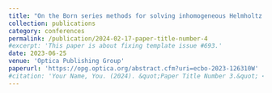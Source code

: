 ```yaml
---
title: "On the Born series methods for solving inhomogeneous Helmholtz equation in biomedical photoacoustics"
collection: publications
category: conferences
permalink: /publication/2024-02-17-paper-title-number-4
#excerpt: 'This paper is about fixing template issue #693.'
date: 2023-06-25
venue: 'Optica Publishing Group'
paperurl: 'https://opg.optica.org/abstract.cfm?uri=ecbo-2023-126310W'
#citation: 'Your Name, You. (2024). &quot;Paper Title Number 3.&quot; <i>GitHub Journal of Bugs</i>. 1(3).'
---
```



